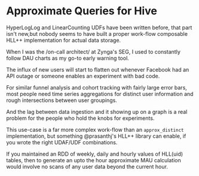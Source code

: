Approximate Queries for Hive
============================

HyperLogLog and LinearCounting UDFs have been written before, that part isn't new,but nobody seems to have built a proper work-flow composable HLL++ implementation for actual data storage.

When I was the /on-call architect/ at Zynga's SEG, I used to constantly follow DAU charts as my go-to early warning tool.

The influx of new users will start to flatten out whenever Facebook had an API outage or someone enables an experiment with bad code.

For similar funnel analysis and cohort tracking with fairly large error bars, most people need time series aggregations for distinct user information and rough intersections between user groupings.

And the lag between data ingestion and it showing up on a graph is a real problem for the people who hold the knobs for experiments.

This use-case is a far more complex work-flow than an `approx_distinct` implementation, but something @prasanthj's HLL++ library can enable, if you wrote the right UDAF/UDF combinations.

If you maintained an RDD of weekly, daily and hourly values of HLL(uid) tables, then to generate an upto the hour approximate MAU calculation would involve no scans of any user data beyond the current hour.
